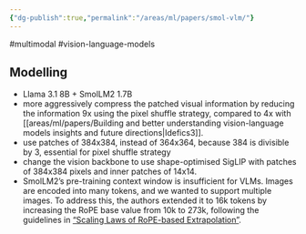 ```yaml
---
{"dg-publish":true,"permalink":"/areas/ml/papers/smol-vlm/"}
---
```


#multimodal #vision-language-models 

## Modelling
* Llama 3.1 8B + SmolLM2 1.7B
* more aggressively compress the patched visual information by reducing the information 9x using the pixel shuffle strategy, compared to 4x with [[areas/ml/papers/Building and better understanding vision-language models insights and future directions\|Idefics3]].
* use patches of 384x384, instead of 364x364, because 384 is divisible by 3, essential for pixel shuffle strategy
* change the vision backbone to use shape-optimised SigLIP with patches of 384x384 pixels and inner patches of 14x14.
* SmolLM2’s pre-training context window is insufficient for VLMs. Images are encoded into many tokens, and we wanted to support multiple images. To address this, the authors extended it to 16k tokens by increasing the RoPE base value from 10k to 273k, following the guidelines in [“Scaling Laws of RoPE-based Extrapolation”](https://arxiv.org/abs/2310.05209).